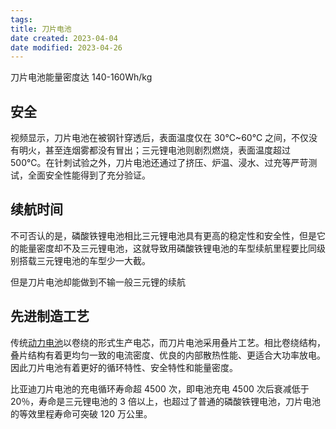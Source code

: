 ```yaml
---
tags:
title: 刀片电池
date created: 2023-04-04
date modified: 2023-04-26
---
```


刀片电池能量密度达 140-160Wh/kg

## 安全

视频显示，刀片电池在被钢针穿透后，表面温度仅在 30℃~60℃ 之间，不仅没有明火，甚至连烟雾都没有冒出；三元锂电池则剧烈燃烧，表面温度超过 500℃。在针刺试验之外，刀片电池还通过了挤压、炉温、浸水、过充等严苛测试，全面安全性能得到了充分验证。

## 续航时间

不可否认的是，磷酸铁锂电池相比三元锂电池具有更高的稳定性和安全性，但是它的能量密度却不及三元锂电池，这就导致用磷酸铁锂电池的车型续航里程要比同级别搭载三元锂电池的车型少一大截。

但是刀片电池却能做到不输一般三元锂的续航

## **先进制造工艺**

传统[动力电池](https://nev.ofweek.com/KW-donglidianchi.html "动力电池")以卷绕的形式生产电芯，而刀片电池采用叠片工艺。相比卷绕结构，叠片结构有着更均匀一致的电流密度、优良的内部散热性能、更适合大功率放电。因此刀片电池有着更好的循环特性、安全特性和能量密度。

比亚迪刀片电池的充电循环寿命超 4500 次，即电池充电 4500 次后衰减低于 20％，寿命是三元锂电池的 3 倍以上，也超过了普通的磷酸铁锂电池，刀片电池的等效里程寿命可突破 120 万公里。
